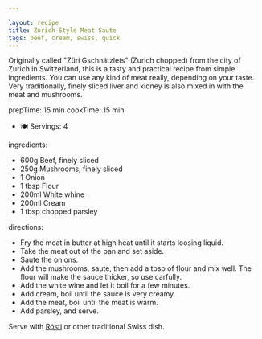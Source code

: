 ```yaml
---

layout: recipe
title: Zurich-Style Meat Saute
tags: beef, cream, swiss, quick
---
```


Originally called  "Züri Gschnätzlets" (Zurich chopped) from the city of Zurich
in Switzerland, this is a tasty and practical recipe from simple ingredients.
You can use any kind of meat really, depending on your taste. Very
traditionally, finely sliced liver and kidney is also mixed in with the meat
and mushrooms.

prepTime: 15 min
cookTime: 15 min
- 🍽️ Servings: 4

ingredients:
- 600g	Beef, finely sliced
- 250g	Mushrooms, finely sliced
- 1	Onion
- 1 tbsp Flour
- 200ml	White whine
- 200ml Cream
- 1 tbsp chopped parsley

directions:
- Fry the meat in butter at high heat until it starts loosing liquid.
- Take the meat out of the pan and set aside.
- Saute the onions.
- Add the mushrooms, saute, then add a tbsp of flour and mix well. The flour will make the sauce thicker, so use carfully.
- Add the white wine and let it boil for a few minutes.
- Add cream, boil until the sauce is very creamy.
- Add the meat, boil until the meat is warm.
- Add parsley, and serve.

Serve with [Rösti](./recipes/roesti.md) or other traditional Swiss dish.
